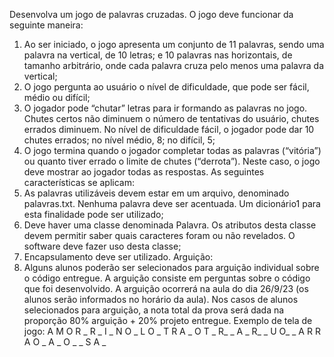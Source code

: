 Desenvolva um jogo de palavras cruzadas. O jogo deve funcionar da seguinte maneira:
1. Ao ser iniciado, o jogo apresenta um conjunto de 11 palavras, sendo uma palavra na vertical, de 10 letras; e 10 palavras nas horizontais, de
tamanho arbitrário, onde cada palavra cruza pelo menos uma palavra da vertical;
2. O jogo pergunta ao usuário o nível de dificuldade, que pode ser fácil, médio ou difícil;
3. O jogador pode “chutar” letras para ir formando as palavras no jogo. Chutes certos não diminuem o número de tentativas do usuário,
chutes errados diminuem. No nível de dificuldade fácil, o jogador pode dar 10 chutes errados; no nível médio, 8; no difícil, 5;
4. O jogo termina quando o jogador completar todas as palavras (“vitória”) ou quanto tiver errado o limite de chutes (“derrota”). Neste caso,
o jogo deve mostrar ao jogador todas as respostas.
As seguintes características se aplicam:
1. As palavras utilizáveis devem estar em um arquivo, denominado palavras.txt. Nenhuma palavra deve ser acentuada. Um dicionário1
para esta finalidade pode ser utilizado;
2. Deve haver uma classe denominada Palavra. Os atributos desta classe devem permitir saber quais caracteres foram ou não revelados. O
software deve fazer uso desta classe;
3. Encapsulamento deve ser utilizado.
Arguição:
1. Alguns alunos poderão ser selecionados para arguição individual sobre o código entregue. A arguição consiste em perguntas sobre o
código que foi desenvolvido. A arguição ocorrerá na aula do dia 26/9/23 (os alunos serão informados no horário da aula). Nos casos de
alunos selecionados para arguição, a nota total da prova será dada na proporção 80% arguição + 20% projeto entregue.
Exemplo de tela de jogo:
    A M O R
_ R _ I _
      N O _
    L O _ T R A
  _ O T _ R_
    _ A _ R_
    _ U O_
  _ A R R A O
_ A _ O _
    _ S A _
